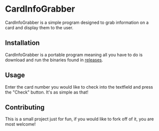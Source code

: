 # CardInfoGrabber

CardInfoGrabber is a simple program designed to grab information on a card and display them to the user.

## Installation

CardInfoGrabber is a portable program meaning all you have to do is download and run the binaries found in [releases](https://github.com/gureett/CardTypeChecker/releases).

## Usage

Enter the card number you would like to check into the textfield and press the "Check" button. It's as simple as that!

## Contributing
This is a small project just for fun, if you would like to fork off of it, you are most welcome!

